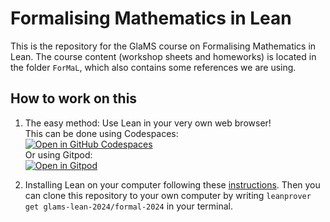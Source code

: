 # Formalising Mathematics in Lean

This is the repository for the GlaMS course on Formalising Mathematics in Lean. The course content (workshop sheets and homeworks) is located in the folder `ForMaL`,  which also contains some references we are using.

## How to work on this

1. The easy method: Use Lean in your very own web browser! <br>
   This can be done using Codespaces:<br> [![Open in GitHub Codespaces](https://github.com/codespaces/badge.svg)](https://codespaces.new/glams-lean-2024/formal-2024?quickstart=1) <br>
   Or using Gitpod:<br> [![Open in Gitpod](https://gitpod.io/button/open-in-gitpod.svg)](https://gitpod.io/#https://github.com/glams-lean-2024/formal-2024)

3. Installing Lean on your computer following these [instructions](https://leanprover-community.github.io/get_started.html).
   Then you can clone this repository to your own computer by writing `leanprover get glams-lean-2024/formal-2024` in your terminal.
